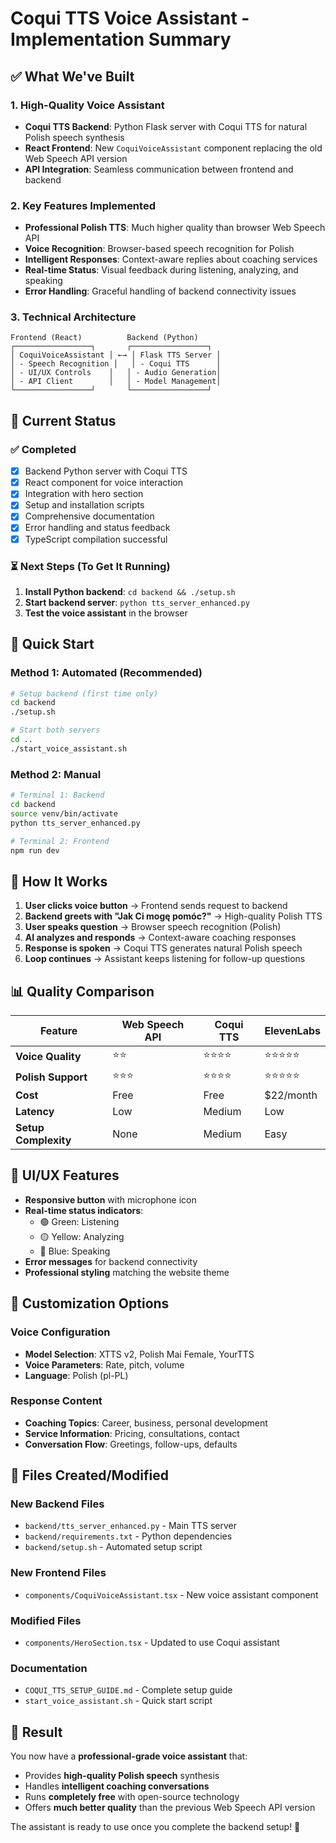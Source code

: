 # Coqui TTS Voice Assistant - Implementation Summary

## ✅ What We've Built

### 1. High-Quality Voice Assistant
- **Coqui TTS Backend**: Python Flask server with Coqui TTS for natural Polish speech synthesis
- **React Frontend**: New `CoquiVoiceAssistant` component replacing the old Web Speech API version
- **API Integration**: Seamless communication between frontend and backend

### 2. Key Features Implemented
- **Professional Polish TTS**: Much higher quality than browser Web Speech API
- **Voice Recognition**: Browser-based speech recognition for Polish
- **Intelligent Responses**: Context-aware replies about coaching services
- **Real-time Status**: Visual feedback during listening, analyzing, and speaking
- **Error Handling**: Graceful handling of backend connectivity issues

### 3. Technical Architecture
```
Frontend (React)          Backend (Python)
┌─────────────────┐       ┌─────────────────┐
│ CoquiVoiceAssistant │ ←→ │ Flask TTS Server │
│ - Speech Recognition │   │ - Coqui TTS      │
│ - UI/UX Controls    │   │ - Audio Generation│
│ - API Client        │   │ - Model Management│
└─────────────────┘       └─────────────────┘
```

## 🎯 Current Status

### ✅ Completed
- [x] Backend Python server with Coqui TTS
- [x] React component for voice interaction  
- [x] Integration with hero section
- [x] Setup and installation scripts
- [x] Comprehensive documentation
- [x] Error handling and status feedback
- [x] TypeScript compilation successful

### ⏳ Next Steps (To Get It Running)
1. **Install Python backend**: `cd backend && ./setup.sh`
2. **Start backend server**: `python tts_server_enhanced.py`
3. **Test the voice assistant** in the browser

## 🚀 Quick Start

### Method 1: Automated (Recommended)
```bash
# Setup backend (first time only)
cd backend
./setup.sh

# Start both servers
cd ..
./start_voice_assistant.sh
```

### Method 2: Manual
```bash
# Terminal 1: Backend
cd backend
source venv/bin/activate
python tts_server_enhanced.py

# Terminal 2: Frontend  
npm run dev
```

## 🎤 How It Works

1. **User clicks voice button** → Frontend sends request to backend
2. **Backend greets with "Jak Ci mogę pomóc?"** → High-quality Polish TTS
3. **User speaks question** → Browser speech recognition (Polish)
4. **AI analyzes and responds** → Context-aware coaching responses
5. **Response is spoken** → Coqui TTS generates natural Polish speech
6. **Loop continues** → Assistant keeps listening for follow-up questions

## 📊 Quality Comparison

| Feature | Web Speech API | Coqui TTS | ElevenLabs |
|---------|---------------|-----------|------------|
| **Voice Quality** | ⭐⭐ | ⭐⭐⭐⭐ | ⭐⭐⭐⭐⭐ |
| **Polish Support** | ⭐⭐⭐ | ⭐⭐⭐⭐ | ⭐⭐⭐⭐⭐ |
| **Cost** | Free | Free | $22/month |
| **Latency** | Low | Medium | Low |
| **Setup Complexity** | None | Medium | Easy |

## 🎨 UI/UX Features

- **Responsive button** with microphone icon
- **Real-time status indicators**:
  - 🟢 Green: Listening
  - 🟡 Yellow: Analyzing  
  - 🔵 Blue: Speaking
- **Error messages** for backend connectivity
- **Professional styling** matching the website theme

## 🔧 Customization Options

### Voice Configuration
- **Model Selection**: XTTS v2, Polish Mai Female, YourTTS
- **Voice Parameters**: Rate, pitch, volume
- **Language**: Polish (pl-PL)

### Response Content
- **Coaching Topics**: Career, business, personal development
- **Service Information**: Pricing, consultations, contact
- **Conversation Flow**: Greetings, follow-ups, defaults

## 📁 Files Created/Modified

### New Backend Files
- `backend/tts_server_enhanced.py` - Main TTS server
- `backend/requirements.txt` - Python dependencies
- `backend/setup.sh` - Automated setup script

### New Frontend Files
- `components/CoquiVoiceAssistant.tsx` - New voice assistant component

### Modified Files
- `components/HeroSection.tsx` - Updated to use Coqui assistant

### Documentation
- `COQUI_TTS_SETUP_GUIDE.md` - Complete setup guide
- `start_voice_assistant.sh` - Quick start script

## 🎉 Result

You now have a **professional-grade voice assistant** that:
- Provides **high-quality Polish speech** synthesis
- Handles **intelligent coaching conversations**
- Runs **completely free** with open-source technology
- Offers **much better quality** than the previous Web Speech API version

The assistant is ready to use once you complete the backend setup! 🚀
